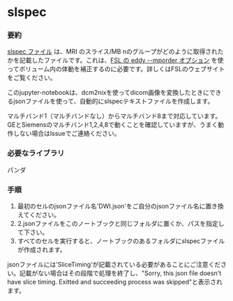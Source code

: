 # slspec

### 要約

[slspec ファイル](https://fsl.fmrib.ox.ac.uk/fsl/fslwiki/eddy/UsersGuide#A--slspec:~:text=%2D%2D-,slspec,-Specifies%20a%20text) は、MRI のスライス/MB nのグループがどのように取得されたかを記載したファイルです。これは、[FSL の eddy --mporder オプション](https://fsl.fmrib.ox.ac.uk/fsl/fslwiki/eddy/UsersGuide#A--slspec:~:text=the%20next%20release.-,%2D%2Dmporder,-If%20one%20wants) を使ってボリューム内の体動を補正するのに必要です。詳しくはFSLのウェブサイトをご覧ください。

このjupyter-notebookは、dcm2nixを使ってdicom画像を変換したときにできるjsonファイルを使って、自動的にslspecテキストファイルを作成します。

マルチバンド1（マルチバンドなし）からマルチバンド8まで対応しています。GEとSiemensのマルチバンド1,2,4,8で動くことを確認していますが、うまく動作しない場合はIssueでご連絡ください。

### 必要なライブラリ

パンダ

### 手順

1. 最初のセルのjsonファイル名'DWI.json'をご自分のjsonファイル名に置き換えてください。
2. 2.jsonファイルをこのノートブックと同じフォルダに置くか、パスを指定して下さい。
3. すべてのセルを実行すると、ノートブックのあるフォルダにslspecファイルが作成されます。

jsonファイルには'SliceTiming'が記載されている必要があることにご注意ください。記載がない場合はその段階で処理を終了し、"Sorry, this json file doesn't have slice timing. Exitted and succeeding process was skipped"と表示されます。
